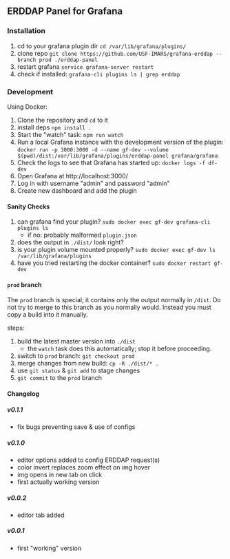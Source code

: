 ## ERDDAP Panel for Grafana

### Installation
1. cd to your grafana plugin dir `cd /var/lib/grafana/plugins/`
1. clone repo `git clone https://github.com/USF-IMARS/grafana-erddap --branch prod ./erddap-panel`
1. restart grafana `service grafana-server restart`
1. check if installed: `grafana-cli plugins ls | grep erddap`
### Development

Using Docker:

1. Clone the repository and `cd` to it
1. install deps `npm install .`
1. Start the "watch" task: `npm run watch`
1. Run a local Grafana instance with the development version of the plugin: `docker run -p 3000:3000 -d --name gf-dev --volume $(pwd)/dist:/var/lib/grafana/plugins/erddap-panel grafana/grafana`
1. Check the logs to see that Grafana has started up: `docker logs -f df-dev`
1. Open Grafana at http://localhost:3000/
1. Log in with username "admin" and password "admin"
1. Create new dashboard and add the plugin

#### Sanity Checks
1. can grafana find your plugin? `sudo docker exec gf-dev grafana-cli plugins ls`
    * if no: probably malformed `plugin.json`
1. does the output in `./dist/` look right?
1. is your plugin volume mounted properly? `sudo docker exec gf-dev ls /var/lib/grafana/plugins`
1. have you tried restarting the docker container? `sudo docker restart gf-dev`

#### `prod` branch
The `prod` branch is special; it contains only the output normally in `/dist`.
Do not try to merge to this branch as you normally would.
Instead you must copy a build into it manually.

steps:
1. build the latest master version into `./dist`
    * the `watch` task does this automatically; stop it before proceeding.
1. switch to `prod` branch: `git checkout prod`
1. merge changes from new build: `cp -R ./dist/* .`
1. use `git status` & `git add` to stage changes
1. `git commit` to the `prod` branch

#### Changelog
##### v0.1.1
- fix bugs preventing save & use of configs

##### v0.1.0
- editor options added to config ERDDAP request(s)
- color invert replaces zoom effect on img hover
- img opens in new tab on click
- first actually working version

##### v0.0.2
- editor tab added

##### v0.0.1
- first "working" version
